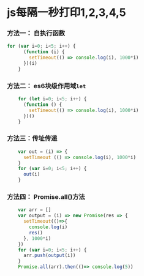 # js每隔一秒打印1,2,3,4,5

### 方法一： 自执行函数

```js
for (var i=0; i<5; i++) {
      (function (i) {
        setTimeout(() => console.log(i), 1000*i)
      })(i)
    }
```

###  方法二： es6块级作用域`let`

```javascript
    for (let i=0; i<5; i++) {
      (function () {
        setTimeout(() => console.log(i), 1000*i)
      })()
    }

```

###  方法三：传址传递

```javascript
    var out = (i) => {
      setTimeout (() => console.log(i), 1000*i)
    }
    for (var i=0; i<5; i++) {
      out(i)
    }

```

###  方法四： Promise.all()方法

```javascript
    var arr = []
    var output = (i) => new Promise(res => {
      setTimeout(()=>{
        console.log(i)
        res()
      }, 1000*i)
    })
    for (var i=0; i<5; i++) {
      arr.push(output(i))
    }
    Promise.all(arr).then(()=> console.log(5))

```



